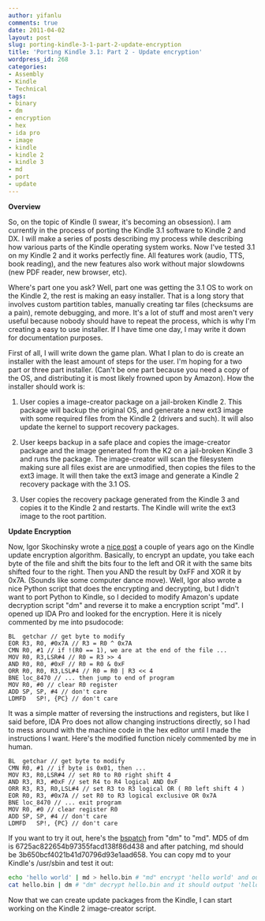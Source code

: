 ```yaml
---
author: yifanlu
comments: true
date: 2011-04-02
layout: post
slug: porting-kindle-3-1-part-2-update-encryption
title: 'Porting Kindle 3.1: Part 2 - Update encryption'
wordpress_id: 268
categories:
- Assembly
- Kindle
- Technical
tags:
- binary
- dm
- encryption
- hex
- ida pro
- image
- kindle
- kindle 2
- kindle 3
- md
- port
- update
---
```


**Overview**

So, on the topic of Kindle (I swear, it's becoming an obsession). I am currently in the process of porting the Kindle 3.1 software to Kindle 2 and DX. I will make a series of posts describing my process while describing how various parts of the Kindle operating system works. Now I've tested 3.1 on my Kindle 2 and it works perfectly fine. All features work (audio, TTS, book reading), and the new features also work without major slowdowns (new PDF reader, new browser, etc).

Where's part one you ask? Well, part one was getting the 3.1 OS to work on the Kindle 2, the rest is making an easy installer. That is a long story that involves custom partition tables, manually creating tar files (checksums are a pain), remote debugging, and more. It's a lot of stuff and most aren't very useful because nobody should have to repeat the process, which is why I'm creating a easy to use installer. If I have time one day, I may write it down for documentation purposes.<!-- more -->

First of all, I will write down the game plan. What I plan to do is create an installer with the least amount of steps for the user. I'm hoping for a two part or three part installer. (Can't be one part because you need a copy of the OS, and distributing it is most likely frowned upon by Amazon). How the installer should work is:



	
  1. User copies a image-creator package on a jail-broken Kindle 2. This package will backup the original OS, and generate a new ext3 image with some required files from the Kindle 2 (drivers and such). It will also update the kernel to support recovery packages.

	
  2. User keeps backup in a safe place and copies the image-creator package and the image generated from the K2 on a jail-broken Kindle 3 and runs the package. The image-creator will scan the filesystem making sure all files exist are are unmodified, then copies the files to the ext3 image. It will then take the ext3 image and generate a Kindle 2 recovery package with the 3.1 OS.

	
  3. User copies the recovery package generated from the Kindle 3 and copies it to the Kindle 2 and restarts. The Kindle will write the ext3 image to the root partition.


**Update Encryption**

Now, Igor Skochinsky wrote a [nice post](http://igorsk.blogspot.com/2007/12/hacking-kindle-part-2-bootloader-and.html) a couple of years ago on the Kindle update encryption algorithm. Basically, to encrypt an update, you take each byte of the file and shift the bits four to the left and OR it with the same bits shifted four to the right. Then you AND the result by 0xFF and XOR it by 0x7A. (Sounds like some computer dance move). Well, Igor also wrote a nice Python script that does the encrypting and decrypting, but I didn't want to port Python to Kindle, so I decided to modify Amazon's update decryption script "dm" and reverse it to make a encryption script "md". I opened up IDA Pro and looked for the encryption. Here it is nicely commented by me into psudocode:


```
BL	getchar // get byte to modify
EOR	R3, R0,	#0x7A // R3 = R0 ^ 0x7A
CMN	R0, #1 // if !(R0 == 1), we are at the end of the file ...
MOV	R0, R3,LSR#4 // R0 = R3 >> 4
AND	R0, R0,	#0xF // R0 = R0 & 0xF
ORR	R0, R0,	R3,LSL#4 // R0 = R0 | R3 << 4
BNE	loc_8470 // ... then jump to end of program
MOV	R0, #0 // clear R0 register
ADD	SP, SP,	#4 // don't care
LDMFD	SP!, {PC} // don't care
```


It was a simple matter of reversing the instructions and registers, but like I said before, IDA Pro does not allow changing instructions directly, so I had to mess around with the machine code in the hex editor until I made the instructions I want. Here's the modified function nicely commented by me in human.


```
BL	getchar // get byte to modify
CMN	R0, #1 // if byte is 0x01, then ...
MOV	R3, R0,LSR#4 // set R0 to R0 right shift 4
AND	R3, R3,	#0xF // set R4 to R4 logical AND 0xF
ORR	R3, R3,	R0,LSL#4 // set R3 to R3 logical OR ( R0 left shift 4 )
EOR	R0, R3,	#0x7A // set R0 to R3 logical exclusive OR 0x7A
BNE	loc_8470 // ... exit program
MOV	R0, #0 // clear register R0
ADD	SP, SP,	#4 // don't care
LDMFD	SP!, {PC} // don't care
```


If you want to try it out, here's the [bspatch](/files/md.bspatch) from "dm" to "md". MD5 of dm is 6725ac822654b97355facd138f86d438 and after patching, md should be 3b650bcf4021b41d70796d93e1aad658. You can copy md to your Kindle's /usr/sbin and test it out:


```bash
echo 'hello world' | md > hello.bin # "md" encrypt 'hello world' and output to hello.bin
cat hello.bin | dm # "dm" decrypt hello.bin and it should output 'hello world'
```

Now that we can create update packages from the Kindle, I can start working on the Kindle 2 image-creator script.
